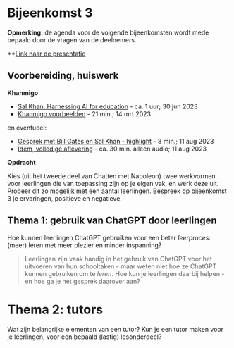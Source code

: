 # Bijeenkomst 3

**Opmerking:** de agenda voor de volgende bijeenkomsten wordt mede bepaald door de vragen van de deelnemers.

**[Link naar de presentatie](https://docs.google.com/presentation/d/1jd2HFrf0vIKY7uyWmaGYSJ3id8uWCFYlzl9pnkhx47c/edit?usp=sharing)

## Voorbereiding, huiswerk

**Khanmigo**

* [Sal Khan: Harnessing AI for education](https://www.youtube.com/watch?v=sOWHNKHAMkQ) - ca. 1 uur;  30 jun 2023
* [Khanmigo voorbeelden](https://www.youtube.com/watch?v=rnIgnS8Susg) - 21 min.; 14 mrt 2023

en eventueel:

* [Gesprek met Bill Gates en Sal Khan - highlight](https://www.youtube.com/watch?v=42GDCHI7Okg) - 8 min.; 11 aug 2023
* [Idem, volledige aflevering](https://www.youtube.com/watch?v=X2oF8oZopdA) - ca. 30 min. alleen audio; 11 aug 2023

**Opdracht**

Kies (uit het tweede deel van Chatten met Napoleon) twee werkvormen voor leerlingen die van toepassing zijn op je eigen vak, en werk deze uit. Probeer dit zo mogelijk met een aantal leerlingen. Bespreek op bijeenkomst 3 je ervaringen, positieve en negatieve.


## Thema 1: gebruik van ChatGPT door leerlingen

Hoe kunnen leerlingen ChatGPT gebruiken voor een beter *leerproces*: (meer) leren met meer plezier en minder inspanning?

> Leerlingen zijn vaak handig in het gebruik van ChatGPT voor het uitvoeren van hun schooltaken - maar weten niet hoe ze ChatGPT kunnen gebruiken om te *leren*. Hoe kun je leerlingen daarbij helpen - en hoe ga je het gesprek daarover aan?

# Thema 2: tutors

Wat zijn belangrijke elementen van een tutor? Kun je een tutor maken voor je leerlingen, voor een bepaald (lastig) lesonderdeel?



